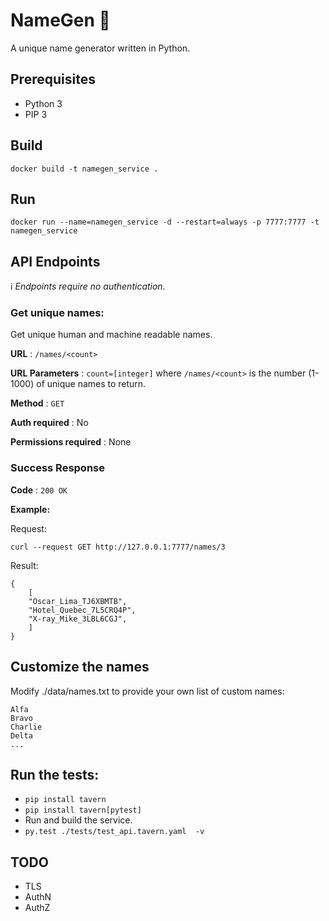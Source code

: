 # NameGen 🎲

A unique name generator written in Python.  
## Prerequisites
* Python 3
* PIP 3
## Build
    docker build -t namegen_service .
## Run
    docker run --name=namegen_service -d --restart=always -p 7777:7777 -t namegen_service
## API Endpoints 
ℹ︎ *Endpoints require no authentication.*

### Get unique names:

Get unique human and machine readable names.

**URL** : `/names/<count>`

**URL Parameters** : `count=[integer]` where `/names/<count>` is the number (1-1000) of unique names to return.

**Method** : `GET`

**Auth required** : No

**Permissions required** : None

### Success Response

**Code** : `200 OK`

**Example:**

Request:

    curl --request GET http://127.0.0.1:7777/names/3

Result:

```
{
    [
    "Oscar_Lima_TJ6XBMTB",
    "Hotel_Quebec_7L5CRQ4P",
    "X-ray_Mike_3LBL6CGJ",
    ]
}
```
## Customize the names
Modify ./data/names.txt to provide your own list of custom names:
```
Alfa
Bravo
Charlie
Delta
...
```

## Run the tests:
* `pip install tavern`
* `pip install tavern[pytest]`
* Run and build the service.
* `py.test ./tests/test_api.tavern.yaml  -v`
## TODO
* TLS
* AuthN
* AuthZ
